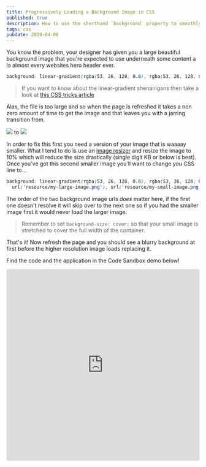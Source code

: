 ```yaml
---
title: Progressively Loading a Background Image in CSS
published: true
description: How to use the shorthand `background` property to smoothly load large images
tags: css
pubdate: 2020-04-06
---
```


You know the problem, your designer has given you a large beautiful background image that you're expected to use underneath some content a la almost every websites hero header ever.

```css
background: linear-gradient(rgba(53, 26, 128, 0.8), rgba(53, 26, 128, 0.8), url('resource/my-large-image.png');
```

> If you want to know about the linear-gradient shenanigans then take a look at [this CSS tricks article](https://css-tricks.com/tinted-images-multiple-backgrounds/)

Alas, the file is too large and so when the page is refreshed it takes a non zero amount of time to get the image and that leaves you with a jarring transition from.

![](/overlay-no-image.png)
to
![](/overlay-w-image.png)

In order to fix this first you need a version of your image that is waaaay smaller. What I tend to do is use an [image resizer](https://resizeimage.net/) and resize the image to 10% which will reduce the size drastically (single digit KB or below is best). Once you've got this second smaller image you'll want to change you CSS line to...

```css
background: linear-gradient(rgba(53, 26, 128, 0.8), rgba(53, 26, 128, 0.8)),
  url('resource/my-large-image.png'), url('resource/my-small-image.png');
```

The order of the two background image urls _does_ matter here, if the first one doesn't resolve it will skip over to the next one so if you had the smaller image first it would never load the larger image.

> Remember to set `background-size: cover;` so that your small image is stretched to cover the full width of the container.

That's it! Now refresh the page and you should see a blurry background at first before the higher resolution image loads replacing it.

Find the code and the application in the Code Sandbox demo below!

<iframe
     src="https://codesandbox.io/embed/progressive-background-image-dp4z3?fontsize=14&hidenavigation=1&theme=dark"
     style="width:100%; height:500px; border:0; border-radius: 4px; overflow:hidden;"
     title="progressive-background-image"
     allow="geolocation; microphone; camera; midi; vr; accelerometer; gyroscope; payment; ambient-light-sensor; encrypted-media; usb"
     sandbox="allow-modals allow-forms allow-popups allow-scripts allow-same-origin"
   ></iframe>
